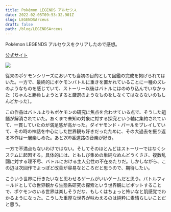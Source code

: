 ```yaml
---
title: Pokémon LEGENDS アルセウス
date: 2022-02-05T09:53:32.901Z
slug: LEGENDSArceus
draft: false
path: /blog/LEGENDSArceus
---
```

Pokémon LEGENDS アルセウスをクリアしたので感想。

[公式サイト](https://www.pokemon.co.jp/ex/legends_arceus/ja/)

![](https://i.imgur.com/UnmdbFT.jpg)

従来のポケモンシリーズにおいても当初の目的として図鑑の完成を掲げられてはいた。一方で、最終的にポケモンバトルに重きを置かれていることに一種のズレのようなものを感じていて、ストーリー以後はバトルにはのめり込んでいなかった（ちゃんと勝負しようとすると厳選のようなものをしなくてはならないのもしんどかった）。

この作品はバトルよりもポケモンの研究に焦点を合わせている点で、そうした齟齬が解消されていた。あくまで未知の対象に対する探究という軸に集約されていて、一貫していたのが満足感が高かった。ダイヤモンド・パールをプレイしていて、その時の神話を中心にした世界観も好きだったために、その大過去を振り返る本作は一層楽しめた。あと209番道路の音楽が好き。

一方で不満点もないわけではない。そしてそのほとんどはストーリーではなくシステムに起因する。具体的には、ともしび集めの単純なめんどうくささ、複数乱闘に対する理不尽、バトルにおける主人公性の不在あたりだ。しかしながら、この辺は次回作でよっぽど改善が容易なところだと思うので、期待したい。

こういう世界に行きたいなと思わせるゲームがいいゲームだと思う。バトルフィールドとしての世界観から生態系研究の探索という世界観にピボットすることで、ポケモンのいる世界は楽しそうだな、もしくはちょっと怖いなと肌感覚でわかるようになった。こうした重厚な世界が味わえるのは純粋に素晴らしいことだと思う。